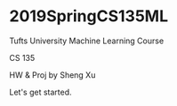 # 2019SpringCS135ML

Tufts University Machine Learning Course

CS 135

HW & Proj by Sheng Xu

Let's get started.
